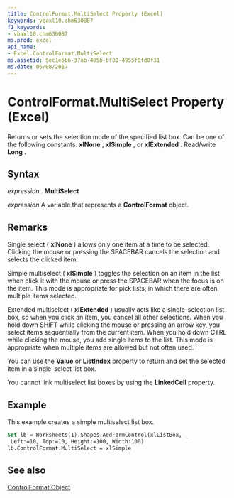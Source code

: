 ```yaml
---
title: ControlFormat.MultiSelect Property (Excel)
keywords: vbaxl10.chm630087
f1_keywords:
- vbaxl10.chm630087
ms.prod: excel
api_name:
- Excel.ControlFormat.MultiSelect
ms.assetid: 5ec1e5b6-37ab-465b-bf81-4955f6fd0f31
ms.date: 06/08/2017
---
```



# ControlFormat.MultiSelect Property (Excel)

Returns or sets the selection mode of the specified list box. Can be one of the following constants:  **xlNone** , **xlSimple** , or **xlExtended** . Read/write **Long** .


## Syntax

 _expression_ . **MultiSelect**

 _expression_ A variable that represents a **ControlFormat** object.


## Remarks

Single select ( **xlNone** ) allows only one item at a time to be selected. Clicking the mouse or pressing the SPACEBAR cancels the selection and selects the clicked item.

Simple multiselect ( **xlSimple** ) toggles the selection on an item in the list when click it with the mouse or press the SPACEBAR when the focus is on the item. This mode is appropriate for pick lists, in which there are often multiple items selected.

Extended multiselect ( **xlExtended** ) usually acts like a single-selection list box, so when you click an item, you cancel all other selections. When you hold down SHIFT while clicking the mouse or pressing an arrow key, you select items sequentially from the current item. When you hold down CTRL while clicking the mouse, you add single items to the list. This mode is appropriate when multiple items are allowed but not often used.

You can use the  **Value** or **ListIndex** property to return and set the selected item in a single-select list box.

You cannot link multiselect list boxes by using the  **LinkedCell** property.


## Example

This example creates a simple multiselect list box.


```vb
Set lb = Worksheets(1).Shapes.AddFormControl(xlListBox, _ 
 Left:=10, Top:=10, Height:=100, Width:100) 
lb.ControlFormat.MultiSelect = xlSimple
```


## See also


[ControlFormat Object](Excel.ControlFormat.md)

